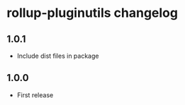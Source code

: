 # rollup-pluginutils changelog

## 1.0.1

* Include dist files in package

## 1.0.0

* First release
